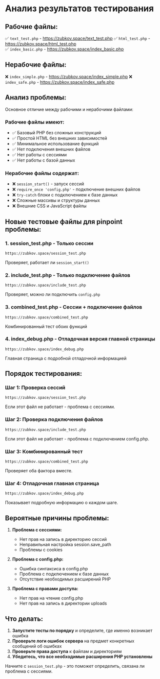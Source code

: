 # Анализ результатов тестирования

## Рабочие файлы:
✅ `text_test.php` - https://zubkov.space/text_test.php
✅ `html_test.php` - https://zubkov.space/html_test.php  
✅ `index_basic.php` - https://zubkov.space/index_basic.php

## Нерабочие файлы:
❌ `index_simple.php` - https://zubkov.space/index_simple.php
❌ `index_safe.php` - https://zubkov.space/index_safe.php

## Анализ проблемы:

Основное отличие между рабочими и нерабочими файлами:

### Рабочие файлы имеют:
- ✅ Базовый PHP без сложных конструкций
- ✅ Простой HTML без внешних зависимостей
- ✅ Минимальное использование функций
- ✅ Нет подключения внешних файлов
- ✅ Нет работы с сессиями
- ✅ Нет работы с базой данных

### Нерабочие файлы содержат:
- ❌ `session_start()` - запуск сессий
- ❌ `require_once 'config.php'` - подключение внешних файлов
- ❌ `try-catch` блоки с подключением к базе данных
- ❌ Сложные массивы и структуры данных
- ❌ Внешние CSS и JavaScript файлы

## Новые тестовые файлы для pinpoint проблемы:

### 1. **session_test.php** - Только сессии
```
https://zubkov.space/session_test.php
```
Проверяет, работает ли `session_start()`

### 2. **include_test.php** - Только подключение файлов
```
https://zubkov.space/include_test.php
```
Проверяет, можно ли подключить `config.php`

### 3. **combined_test.php** - Сессии + подключение файлов
```
https://zubkov.space/combined_test.php
```
Комбинированный тест обоих функций

### 4. **index_debug.php** - Отладочная версия главной страницы
```
https://zubkov.space/index_debug.php
```
Главная страница с подробной отладочной информацией

## Порядок тестирования:

### Шаг 1: Проверка сессий
```
https://zubkov.space/session_test.php
```
Если этот файл не работает - проблема с сессиями.

### Шаг 2: Проверка подключения файлов
```
https://zubkov.space/include_test.php
```
Если этот файл не работает - проблема с подключением config.php.

### Шаг 3: Комбинированный тест
```
https://zubkov.space/combined_test.php
```
Проверяет оба фактора вместе.

### Шаг 4: Отладочная главная страница
```
https://zubkov.space/index_debug.php
```
Показывает подробную информацию о каждом шаге.

## Вероятные причины проблемы:

1. **Проблема с сессиями:**
   - Нет прав на запись в директорию сессий
   - Неправильная настройка session.save_path
   - Проблемы с cookies

2. **Проблема с config.php:**
   - Ошибка синтаксиса в config.php
   - Проблема с подключением к базе данных
   - Отсутствие необходимых расширений PHP

3. **Проблема с правами доступа:**
   - Нет прав на чтение config.php
   - Нет прав на запись в директории uploads

## Что делать:

1. **Запустите тесты по порядку** и определите, где именно возникает ошибка
2. **Проверьте логи ошибок сервера** на предмет конкретных сообщений об ошибках
3. **Проверьте права доступа** к файлам и директориям
4. **Убедитесь, что все необходимые расширения PHP установлены**

Начните с `session_test.php` - это поможет определить, связана ли проблема с сессиями.